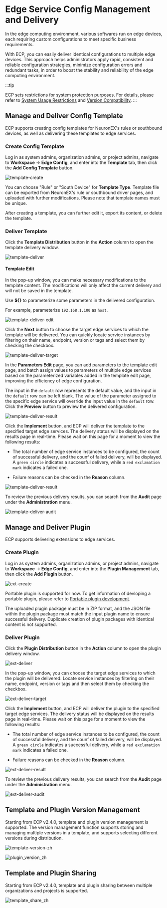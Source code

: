 # Edge Service Config Management and Delivery

In the edge computing environment, various softwares run on edge devices, each requiring custom configurations to meet specific business requirements.

With ECP, you can easily deliver identical configurations to multiple edge devices. This approach helps administrators apply rapid, consistent and reliable configuration strategies, minimize configuration errors and redundant tasks, in order to boost the stability and reliability of the edge computing environment.

:::tip

ECP sets restrictions for system protection purposes. For details, please refer to [System Usage Restrictions](../others/known_limitations) and [Version Compatibility](../others/version_limitations).
:::

## Manage and Deliver Config Template

ECP supports creating config templates for NeuronEX's rules or southbound devices, as well as delivering these templates to edge services. 

### Create Config Template

Log in as system admins, organization admins, or project admins, navigate to **Workspace** -> **Edge Config**, and enter into the **Template** tab, then click the **Add Config Template** button.

![template-create](./_assets/edge-template-create.png)

You can choose "Rule" or "South Device" for **Template Type**. Template file can be exported from NeuronEX's rule or southbound driver pages, and uploaded with further modifications. Please note that template names must be unique.

After creating a template, you can further edit it, export its content, or delete the template.

### Deliver Template

Click the **Template Distribution** button in the **Action** column to open the template delivery window.

![template-deliver](./_assets/edge-template-deliver.png)

#### Template Edit

In the pop-up window, you can make necessary modifications to the template content. The modifications will only affect the current delivery and will not be saved in the template.

Use **\$\{\}** to parameterize some parameters in the delivered configuration.

For example, parameterize `192.168.1.100` as `host`.

![template-deliver-edit](./_assets/edge-template-deliver-1_en.png)

Click the **Next** button to choose the target edge services to which the template will be delivered. You can quickly locate service instances by filtering on their name, endpoint, version or tags and select them by checking the checkbox.

![template-deliver-target](./_assets/edge-template-deliver-2_en.png)

In the **Parameters Edit** page, you can add parameters to the template edit page, and batch assign values to parameters of multiple edge services based on the parameterized variables added in the template edit page, improving the efficiency of edge configuration. 

The input in the `default` row represents the default value, and the input in the `default` row can be left blank. The value of the parameter assigned to the specific edge service will override the input value in the `default` row. Click the **Preview** button to preview the delivered configuration.

![template-deliver-result](./_assets/edge-template-deliver-3_en.png)

Click the **Implement** button, and ECP will deliver the template to the specified target edge services. The delivery status will be displayed on the results page in real-time. Please wait on this page for a moment to view the following results:

- The total number of edge service instances to be configured, the count of successful delivery, and the counf of failed delivery, will be displayed. A `green circle` indicates a successful delivery, while a `red exclamation mark` indicates a failed one.

- Failure reasons can be checked in the **Reason** column.

![template-deliver-result](./_assets/edge-template-deliver-4_en.png)

To review the previous delivery results, you can search from the **Audit** page under the **Administration** menu.

![template-deliver-audit](./_assets/edge-template-deliver-audit.png)

## Manage and Deliver Plugin

ECP supports delivering extensions to edge services. 

### Create Plugin

Log in as system admins, organization admins, or project admins, navigate to **Workspace** -> **Edge Config**, and enter into the **Plugin Management** tab, then click the **Add Plugin** button.

![ext-create](./_assets/edge-ext-create.png)

Portable plugin is supported for now. To get information of devloping a portable plugin, please refer to [Portable plugin development](https://docs.emqx.com/en/neuronex/latest/streaming-processing/extension.html#portable-plugin-development).

The uploaded plugin package must be in ZIP format, and the JSON file within the plugin package must match the input plugin name to ensure successful delivery. Duplicate creation of plugin packages with identical content is not supported.

### Deliver Plugin

Click the **Plugin Distribution** button in the **Action** column to open the plugin delivery window.

![ext-deliver](./_assets/edge-ext-deliver.png)

In the pop-up window, you can choose the target edge services to which the plugin will be delivered. Locate service instances by filtering on their name, endpoint, version or tags and then select them by checking the checkbox.

![ext-deliver-target](./_assets/edge-ext-deliver-1.png)

Click the **Implement** button, and ECP will deliver the plugin to the specified target edge services. The delivery status will be displayed on the results page in real-time. Please wait on this page for a moment to view the following results:

- The total number of edge service instances to be configured, the count of successful delivery, and the counf of failed delivery, will be displayed. A `green circle` indicates a successful delivery, while a `red exclamation mark` indicates a failed one.

- Failure reasons can be checked in the **Reason** column.

![ext-deliver-result](./_assets/edge-ext-deliver-2.png)

To review the previous delivery results, you can search from the **Audit** page under the **Administration** menu.

![ext-deliver-audit](./_assets/edge-ext-deliver-audit.png)

## Template and Plugin Version Management

Starting from ECP v2.4.0, template and plugin version management is supported. The version management function supports storing and managing multiple versions in a template, and supports selecting different versions during distribution.

![template-version-zh](./_assets/template_version_en.png)

![plugin_version_zh](_assets/plugin_version_en.png)

## Template and Plugin Sharing

Starting from ECP v2.4.0, template and plugin sharing between multiple organizations and projects is supported.

![template_share_zh](_assets/template_share_en.png)